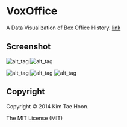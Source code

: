 VoxOffice
=========

A Data Visualization of Box Office History. [link](http://pail.unist.ac.kr/carpedm20/vox/)


Screenshot
----------

![alt_tag](https://raw.githubusercontent.com/carpedm20/voxoffice/master/static/main.png)
![alt_tag](https://raw.githubusercontent.com/carpedm20/voxoffice/master/static/main2.png)


![alt_tag](https://raw.githubusercontent.com/carpedm20/voxoffice/master/demo/1.png)
![alt_tag](https://raw.githubusercontent.com/carpedm20/voxoffice/master/demo/3.png)
![alt_tag](https://raw.githubusercontent.com/carpedm20/voxoffice/master/demo/2.png)

Copyright
---------

Copyright :copyright: 2014 Kim Tae Hoon.

The MIT License (MIT)
